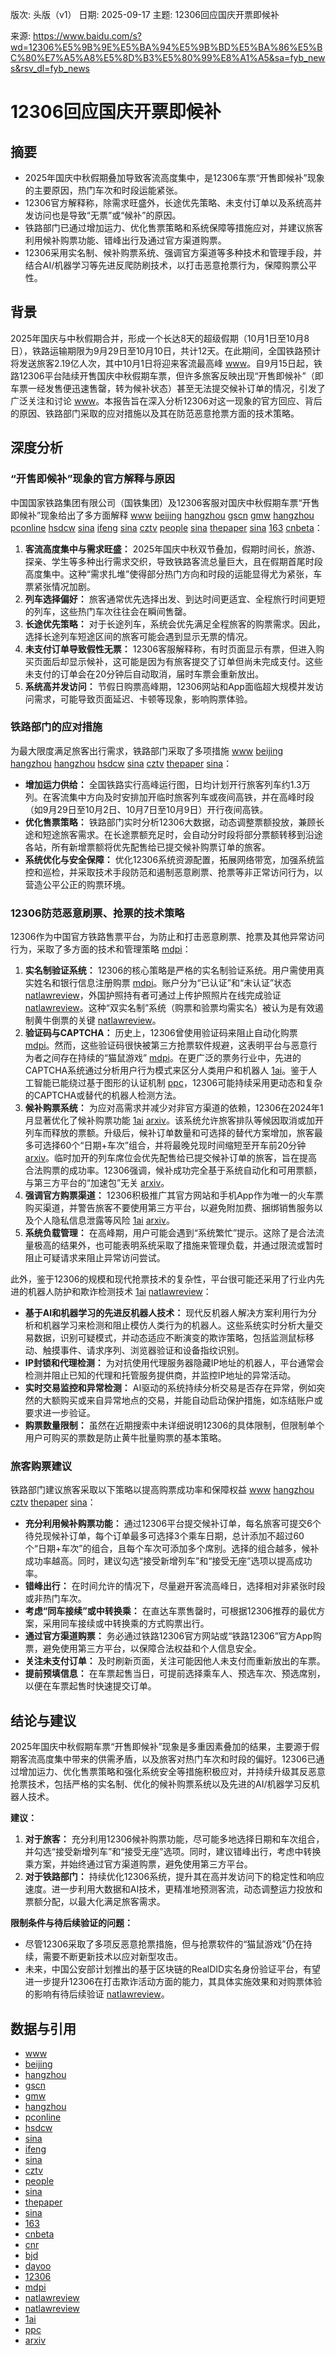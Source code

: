版次: 头版（v1）
日期: 2025-09-17
主题: 12306回应国庆开票即候补

来源: https://www.baidu.com/s?wd=12306%E5%9B%9E%E5%BA%94%E5%9B%BD%E5%BA%86%E5%BC%80%E7%A5%A8%E5%8D%B3%E5%80%99%E8%A1%A5&sa=fyb_news&rsv_dl=fyb_news

# 12306回应国庆开票即候补

## 摘要
- 2025年国庆中秋假期叠加导致客流高度集中，是12306车票“开售即候补”现象的主要原因，热门车次和时段运能紧张。
- 12306官方解释称，除需求旺盛外，长途优先策略、未支付订单以及系统高并发访问也是导致“无票”或“候补”的原因。
- 铁路部门已通过增加运力、优化售票策略和系统保障等措施应对，并建议旅客利用候补购票功能、错峰出行及通过官方渠道购票。
- 12306采用实名制、候补购票系统、强调官方渠道等多种技术和管理手段，并结合AI/机器学习等先进反爬防刷技术，以打击恶意抢票行为，保障购票公平性。

## 背景
2025年国庆与中秋假期合并，形成一个长达8天的超级假期（10月1日至10月8日），铁路运输期限为9月29日至10月10日，共计12天。在此期间，全国铁路预计将发送旅客2.19亿人次，其中10月1日将迎来客流最高峰 [www](https://vertexaisearch.cloud.google.com/grounding-api-redirect/AUZIYQFJhrXKVm2t1u3ZhJ2L5Bo_oCmrnZREPiyFhV0MWhFA78R1EXCK8cDKpsJdGmjjJ5_RnTU6wgvHj4L5X7bHymYJZtJrQ0JPWsyLQZcevo8hK58dr_21IbURQOQWSLnBzhrYo3m0LdybgUQV4iwLBS1yF1g8DdvJ)。自9月15日起，铁路12306平台陆续开售国庆中秋假期车票，但许多旅客反映出现“开售即候补”（即车票一经发售便迅速售罄，转为候补状态）甚至无法提交候补订单的情况，引发了广泛关注和讨论 [www](https://vertexaisearch.cloud.google.com/grounding-api-redirect/AUZIYQFJhrXKVm2t1u3ZhJ2L5Bo_oCmrnZREPiyFhV0MWhFA78R1EXCK8cDKpsJdGmjjJ5_RnTU6wgvHj4L5X7bHymYJZtJrQ0JPWsyLQZcevo8hK58dr_21IbURQOQWSLnBzhrYo3m0LdybgUQV4iwLBS1yF1g8DdvJ)。本报告旨在深入分析12306对这一现象的官方回应、背后的原因、铁路部门采取的应对措施以及其在防范恶意抢票方面的技术策略。

## 深度分析

### “开售即候补”现象的官方解释与原因
中国国家铁路集团有限公司（国铁集团）及12306客服对国庆中秋假期车票“开售即候补”现象给出了多方面解释 [www](https://vertexaisearch.cloud.google.com/grounding-api-redirect/AUZIYQFJhrXKVm2t1u3ZhJ2L5Bo_oCmrnZREPiyFhV0MWhFA78R1EXCK8cDKpsJdGmjjJ5_RnTU6wgvHj4L5X7bHymYJZtJrQ0JPWsyLQZcevo8hK58dr_21IbURQOQWSLnBzhrYo3m0LdybgUQV4iwLBS1yF1g8DdvJ) [beijing](https://vertexaisearch.cloud.google.com/grounding-api-redirect/AUZIYQFZznJ3FV9NC26g9ovoeudKGJ0nc7N1Tdfke8cOoRkCPhQr8OeR2onp3QyEBqSjFOkmnVXnj6jG1Oa4Flpm9uhQM2xsUjvyJ5AXGwxzGA3ArCAc4dJI9V3fCHjHCCTyzxRnmlRPiLOWXTspa8VHHePKVnZ4a285nVPn1YN5TXEECFxryrM=) [hangzhou](https://vertexaisearch.cloud.google.com/grounding-api-redirect/AUZIYQEz_UCJ2d0_uwM5vtu0z9iVJlUtd1zohsyXc_uee62APOTJvGwceq8-gmnljzCxHXBlW3vgw36WxKD11DC0aGb8OEUWro3tyLVe5s4nOTA5-u4BVjgqB2JwqDei2rDbu7xubJOqdkjlwcRt6o8nb1LuiKd4gvv_3hG4P0IsqEL5snDp3G9OeePM) [gscn](https://vertexaisearch.cloud.google.com/grounding-api-redirect/AUZIYQFZeMUMZXnBZermmo5FSNZdRVgrxx_WKbug5hU8qY3NAa43MV2D7wzkc6LARoZVm5Z0_VouNSqVTZqBCEp0fWvdwFBsFCDEu8k3s8-WJjfTRHcQt5ZlqYZCzUfvEZg2SvRtc6VQOWQXqyKHggf_3SIcGQLP8w==) [gmw](https://vertexaisearch.cloud.google.com/grounding-api-redirect/AUZIYQF2TUUlCYzF4VhsaSKh3x7gMORydvm4TUhISAw8CnPh_Di7D_lNtxu0BwXyHFZkVK_cvaucDjKmIuPZ8JjzaWHDCO6BzJG6AJcFUf6CbJtiTNx6nDRVIrqbmlSbrsOaTSAvAZzyPTraluxlQ6U=) [hangzhou](https://vertexaisearch.cloud.google.com/grounding-api-redirect/AUZIYQG5fPBmLl9enh2Py6GhomoMaMjlxCH0r08-O085twU3lPRu1OQ7QHafR6PekJc93wcvVhLMzpzW387iwQPgWEmgAfF0hMs8WYQqB2X7oFtxPNO76AC-Mj28ERMUGaMg9tRxBhKcMAdoLeLeXeZqaJdFqOMwFiahWWI0BMxvqFU5C0oVozGRN1kj) [pconline](https://vertexaisearch.cloud.google.com/grounding-api-redirect/AUZIYQHbHpwNmj7fmu6KiKEGcThRe6YX1vlIQOrOQ4783U95O3Rkm0ESCVccN2f9p7HCMzifT6UW8Hcn9vmVSpWyp42QdL1aXr_BLsug82DkmNicjgL5XVVuWISrQ3QSS-5ya0lix2QDlAERFw==) [hsdcw](https://vertexaisearch.cloud.google.com/grounding-api-redirect/AUZIYQH713Kr3VTDZJOilzPMvqTjXq07TCLRtwUFb43_VWIAJG5BYiCYzAiftzNyDrw_JCk0eCf8TjGrAHn86gQPPKc2PNq7dHyo1plZ9BTOn5SJ2cHi_C5uHTl7Bbq3OeiDKw5Dygv9DNzSbzJjHodiTMU=) [sina](https://vertexaisearch.cloud.google.com/grounding-api-redirect/AUZIYQEZMk4knkJ20M1A7qKHTinpwrTa6zhbzwsvXxFD_U1wUk8PVIAxsENLsYh6GFac30ppfOI92uitU7ej5exsdYPg8bRxnOkRrKLcf_EoagcUMdJfVv6NQuXyOgXICatTkORwUgsD8YAVtQBll5esJ3SUzgg35_qFxdcql9Pf9FlZ_Rx9RVir03CVzbHIzVRnfTioe8mMbr4l-kkBQuddwrD4juGNO635c48=) [ifeng](https://vertexaisearch.cloud.google.com/grounding-api-redirect/AUZIYQGJLcmWbDuo0hi4VF0q-Qhz9wf_6M5SkqovSzpqdWJC0CjtllAlJnx2ulTThP9DqZy6TsUdjtur4plY5ICTal_QQ7pegswZrGCjcY9E0UJGm4YIpomh_Lf4syhWwQ==) [sina](https://vertexaisearch.cloud.google.com/grounding-api-redirect/AUZIYQGnowWxLFVS9LNtBDCETkR3isqI6xcizviQ04cdoLavvRspZKAKDDh8upcIWI6wAGTd9ToGtJwb-lxcSeP7t6hgbwz1ZP8Iwag_vUa3DYT2MAY4XoINuLjde3pmDPMFgeF97brdueCIPizxVjOQ2NmG2CJf1vDjpQ82lzzCb4FSiBTsnBfOSyYHkxuW9p_7MLKRaO4Un405) [cztv](https://vertexaisearch.cloud.google.com/grounding-api-redirect/AUZIYQGgBkPbK-P0pGBwoVkot8OCaG7BJdCcLHGpGIRNuQL5jjLYYz1Ong7eV0YzaLxeS4fUq5Wz1QK09ITkQM-CdrnC0pA3tZ7sl_eoFHjRt3DL1CtzW4-Y0baR9XFOoIHOY38=) [people](https://vertexaisearch.cloud.google.com/grounding-api-redirect/AUZIYQHCsYJpOceIfQk9VRfSRtPHbOyp1_XKKsYy6y7ls6EaJRYnrzLMeyNSdkGFpDsXk_eFLOuawoNRUd4T_wGiOeUtzzE-8CV1rOZY8wBlMlSpVxSzTcmc-dWZb_7TSochuUK4TEaD8LIYSUmb4WTZsPK8AuyPdw==) [sina](https://vertexaisearch.cloud.google.com/grounding-api-redirect/AUZIYQFsTwv_94Zk4XuMHp-FvTuRVw_qjTJbytQ2SGMAXF4sowZLE6TuiXQedDPPkKTvQ88tMG0gOBnAUWaj_oSbomEn34PUBGA0pzbRERq4QalFxFRgw6xzACHN5jNHJBCYDADk0h-yR-d1lmvKb_19J4ptW-8UHsVDCCBBUH_R5LSbPhigk9XhYKTrOqKkmV4Q1GvWwUnW9r3b) [thepaper](https://vertexaisearch.cloud.google.com/grounding-api-redirect/AUZIYQEGYlb8GRjeGicINKTOguBRU9lJqyXuoT1Vr4ebvJFe-gyob6CXeFQKOnk9ocrPPSh2NU1eAyd4n8vLglwhYXBG38Rge5bMnKPuCsS_6FDv1yE4wnfRP4Gut1a6wq4-MdelOuQGhZYaZfXHjTzZ) [sina](https://vertexaisearch.cloud.google.com/grounding-api-redirect/AUZIYQGsPPIeN1gGioSF7LU8iSGl_hRYurTwLyYrIX430MnjCtRV5X9iXoVzUXGIwxOKRqAinxEAt5NPbIbgVCBBvyM3Px_DoLDEOWCtE7-1q8POpqbEJm1Yf_umNaHEIcQYNEVudvNsTMziAO7-4OD8Ml9_AxS6x1s8JvrzmVKr8QnJyg==) [163](https://vertexaisearch.cloud.google.com/grounding-api-redirect/AUZIYQGi1PeyD-NJakjbxXTfL3TsjbLdsXX6jrlSlpUi80rkZpkiF45KHyLZG727AUzpuJEawXEH54mvFLlolAhnpJ_-igDj3OmrLb8rItelPPvJ9KYwMwEuVN95RIrHeio-nDMXo-GaG0VotjndrNoWitGDSOlsNv0ADHl4msMOOfvnBD8rQIn1oKw=) [cnbeta](https://vertexaisearch.cloud.google.com/grounding-api-redirect/AUZIYQHOE-QXI8UYVdNSv4LSz8vGzS_nN40A3q2G6PANb2Uw2M4oe_b34ttmO_ehvCxVnbwpmQmURFd9-sMKdVqN7u3cGHmeTWxrDvBzFWuixPMeHKZoDrvxErzpfiP33-v3hGvixsn6R7h2CQFv7pC9)：
1.  **客流高度集中与需求旺盛：** 2025年国庆中秋双节叠加，假期时间长，旅游、探亲、学生等多种出行需求交织，导致铁路客流总量巨大，且在假期首尾时段高度集中。这种“需求扎堆”使得部分热门方向和时段的运能显得尤为紧张，车票紧张情况加剧。
2.  **列车选择偏好：** 旅客通常优先选择出发、到达时间更适宜、全程旅行时间更短的列车，这些热门车次往往会在瞬间售罄。
3.  **长途优先策略：** 对于长途列车，系统会优先满足全程旅客的购票需求。因此，选择长途列车短途区间的旅客可能会遇到显示无票的情况。
4.  **未支付订单导致假性无票：** 12306客服解释称，有时页面显示有票，但进入购买页面后却显示候补，这可能是因为有旅客提交了订单但尚未完成支付。这些未支付的订单会在20分钟后自动取消，届时车票会重新放出。
5.  **系统高并发访问：** 节假日购票高峰期，12306网站和App面临超大规模并发访问需求，可能导致页面延迟、卡顿等现象，影响购票体验。

### 铁路部门的应对措施
为最大限度满足旅客出行需求，铁路部门采取了多项措施 [www](https://vertexaisearch.cloud.google.com/grounding-api-redirect/AUZIYQFJhrXKVm2t1u3ZhJ2L5Bo_oCmrnZREPiyFhV0MWhFA78R1EXCK8cDKpsJdGmjjJ5_RnTU6wgvHj4L5X7bHymYJZtJrQ0JPWsyLQZcevo8hK58dr_21IbURQOQWSLnBzhrYo3m0LdybgUQV4iwLBS1yF1g8DdvJ) [beijing](https://vertexaisearch.cloud.google.com/grounding-api-redirect/AUZIYQFZznJ3FV9NC26g9ovoeudKGJ0nc7N1Tdfke8cOoRkCPhQr8OeR2onp3QyEBqSjFOkmnVXnj6jG1Oa4Flpm9uhQM2xsUjvyJ5AXGwxzGA3ArCAc4dJI9V3fCHjHCCTyzxRnmlRPiLOWXTspa8VHHePKVnZ4a285nVPn1YN5TXEECFxryrM=) [hangzhou](https://vertexaisearch.cloud.google.com/grounding-api-redirect/AUZIYQEz_UCJ2d0_uwM5vtu0z9iVJlUtd1zohsyXc_uee62APOTJvGwceq8-gmnljzCxHXBlW3vgw36WxKD11DC0aGb8OEUWro3tyLVe5s4nOTA5-u4BVjgqB2JwqDei2rDbu7xubJOqdkjlwcRt6o8nb1LuiKd4gvv_3hG4P0IsqEL5snDp3G9OeePM) [hangzhou](https://vertexaisearch.cloud.google.com/grounding-api-redirect/AUZIYQG5fPBmLl9enh2Py6GhomoMaMjlxCH0r08-O085twU3lPRu1OQ7QHafR6PekJc93wcvVhLMzpzW387iwQPgWEmgAfF0hMs8WYQqB2X7oFtxPNO76AC-Mj28ERMUGaMg9tRxBhKcMAdoLeLeXeZqaJdFqOMwFiahWWI0BMxvqFU5C0oVozGRN1kj) [hsdcw](https://vertexaisearch.cloud.google.com/grounding-api-redirect/AUZIYQH713Kr3VTDZJOilzPMvqTjXq07TCLRtwUFb43_VWIAJG5BYiCYzAiftzNyDrw_JCk0eCf8TjGrAHn86gQPPKc2PNq7dHyo1plZ9BTOn5SJ2cHi_C5uHTl7Bbq3OeiDKw5Dygv9DNzSbzJjHodiTMU=) [sina](https://vertexaisearch.cloud.google.com/grounding-api-redirect/AUZIYQEZMk4knkJ20M1A7qKHTinpwrTa6zhbzwsvXxFD_U1wUk8PVIAxsENLsYh6GFac30ppfOI92uitU7ej5exsdYPg8bRxnOkRrKLcf_EoagcUMdJfVv6NQuXyOgXICatTkORwUgsD8YAVtQBll5esJ3SUzgg35_qFxdcql9Pf9FlZ_Rx9RVir03CVzbHIzVRnfTioe8mMbr4l-kkBQuddwrD4juGNO635c48=) [cztv](https://vertexaisearch.cloud.google.com/grounding-api-redirect/AUZIYQGgBkPbK-P0pGBwoVkot8OCaG7BJdCcLHGpGIRNuQL5jjLYYz1Ong7eV0YzaLxeS4fUq5Wz1QK09ITkQM-CdrnC0pA3tZ7sl_eoFHjRt3DL1CtzW4-Y0baR9XFOoIHOY38=) [thepaper](https://vertexaisearch.cloud.google.com/grounding-api-redirect/AUZIYQEGYlb8GRjeGicINKTOguBRU9lJqyXuoT1Vr4ebvJFe-gyob6CXeFQKOnk9ocrPPSh2NU1eAyd4n8vLglwhYXBG38Rge5bMnKPuCsS_6FDv1yE4wnfRP4Gut1a6wq4-MdelOuQGhZYaZfXHjTzZ) [sina](https://vertexaisearch.cloud.google.com/grounding-api-redirect/AUZIYQGsPPIeN1gGioSF7LU8iSGl_hRYurTwLyYrIX430MnjCtRV5X9iXoVzUXGIwxOKRqAinxEAt5NPbIbgVCBBvyM3Px_DoLDEOWCtE7-1q8POpqbEJm1Yf_umNaHEIcQYNEVudvNsTMziAO7-4OD8Ml9_AxS6x1s8JvrzmVKr8QnJyg==)：
*   **增加运力供给：** 全国铁路实行高峰运行图，日均计划开行旅客列车约1.3万列。在客流集中方向及时安排加开临时旅客列车或夜间高铁，并在高峰时段（如9月29日至10月2日、10月7日至10月9日）开行夜间高铁。
*   **优化售票策略：** 铁路部门实时分析12306大数据，动态调整票额投放，兼顾长途和短途旅客需求。在长途票额充足时，会自动分时段将部分票额转移到沿途各站，所有新增票额将优先配售给已提交候补购票订单的旅客。
*   **系统优化与安全保障：** 优化12306系统资源配置，拓展网络带宽，加强系统监控和巡检，并采取技术手段防范和遏制恶意刷票、抢票等非正常访问行为，以营造公平公正的购票环境。

### 12306防范恶意刷票、抢票的技术策略
12306作为中国官方铁路售票平台，为防止和打击恶意刷票、抢票及其他异常访问行为，采取了多方面的技术和管理策略 [mdpi](https://vertexaisearch.cloud.google.com/grounding-api-redirect/AUZIYQFeWVuI1EB_E3r_KkxAXcQ0Tbu0H5MsA1RC4ZWH0hFZJ5vuPXZGn2t733N3Sh3SVkiTZyA1F4Rru20f9YVV8u-W_8p-02sQQ8YfKh6aQ2tsMqWQkCJhQkfdJ3ks1wD_i_Ad8_PUvg==)：
1.  **实名制验证系统：** 12306的核心策略是严格的实名制验证系统。用户需使用真实姓名和银行信息注册购票 [mdpi](https://vertexaisearch.cloud.google.com/grounding-api-redirect/AUZIYQFeWVuI1EB_E3r_KkxAXcQ0Tbu0H5MsA1RC4ZWH0hFZJ5vuPXZGn2t733N3Sh3SVkiTZyA1F4Rru20f9YVV8u-W_8p-02sQQ8YfKh6aQ2tsMqWQkCJhQkfdJ3ks1wD_i_Ad8_PUvg==)。账户分为“已认证”和“未认证”状态 [natlawreview](https://vertexaisearch.cloud.google.com/grounding-api-redirect/AUZIYQEC6ZAPDXw6hWldUbGzUm_zIx5ZuCDjYkJpMV1o_f2HrgwmOqD2cJ_LBMei0CjHwhD5O2WVMOwaZtI7JIDBDsNNuJb22XRTMWKT-pl093cw0T5usClgKa9Z6KWZnPB2LXOsU7dEwbtZCuZViTzJtb-T7I0h_FYwZudPlFt1h0-aIyQ=)，外国护照持有者可通过上传护照照片在线完成验证 [natlawreview](https://vertexaisearch.cloud.google.com/grounding-api-redirect/AUZIYQEC6ZAPDXw6hWldUbGzUm_zIx5ZuCDjYkJpMV1o_f2HrgwmOqD2cJ_LBMei0CjHwhD5O2WVMOwaZtI7JIDBDsNNuJb22XRTMWKT-pl093cw0T5usClgKa9Z6KWZnPB2LXOsU7dEwbtZCuZViTzJtb-T7I0h_FYwZudPlFt1h0-aIyQ=)。这种“双实名制”系统（购票和验票均需实名）被认为是有效遏制黄牛倒票的关键 [natlawreview](https://vertexaisearch.cloud.google.com/grounding-api-redirect/AUZIYQFOCxrs3hN8uJKCUXiwFvDU6KxefN-lJw-mPPDKCBv0q7UkntxHFy1a5aQY_1G2roGnqBwB9ITIDGDHdtodbnwJf6l5Pc3ESBF3blRMhjkSTU_ps1Vt63L2JDY7ty95o4TpKt4p8Ys1cUoi2cu0-Pd1tXjG_9BncfTYGp9O3TcfjAvfg3-wFFYq7VUfUAwcRiP9O3MBuyojePALBCNVS8Q7cCO-z0vB36ZvjVbH)。
2.  **验证码与CAPTCHA：** 历史上，12306曾使用验证码来阻止自动化购票 [mdpi](https://vertexaisearch.cloud.google.com/grounding-api-redirect/AUZIYQFeWVuI1EB_E3r_KkxAXcQ0Tbu0H5MsA1RC4ZWH0hFZJ5vuPXZGn2t733N3Sh3SVkiTZyA1F4Rru20f9YVV8u-W_8p-02sQQ8YfKh6aQ2tsMqWQkCJhQkfdJ3ks1wD_i_Ad8_PUvg==)。然而，这些验证码很快被第三方抢票软件规避，这表明平台与恶意行为者之间存在持续的“猫鼠游戏” [mdpi](https://vertexaisearch.cloud.google.com/grounding-api-redirect/AUZIYQFeWVuI1EB_E3r_KkxAXcQ0Tbu0H5MsA1RC4ZWH0hFZJ5vuPXZGn2t733N3Sh3SVkiTZyA1F4Rru20f9YVV8u-W_8p-02sQQ8YfKh6aQ2tsMqWQkCJhQkfdJ3ks1wD_i_Ad8_PUvg==)。在更广泛的票务行业中，先进的CAPTCHA系统通过分析用户行为模式来区分人类用户和机器人 [1ai](https://vertexaisearch.cloud.google.com/grounding-api-redirect/AUZIYQHjNvwLqCtDgQ6R1kpK-guIyx6iILENefFRVRwz8GWynymdm1glB8Rc6CTjXmV1P2nYSstDPhQirsSoV-8Q-W6IhcUn9paxp6sx8LkMDmQcOJMGgQ6yJokf1g3WEA==)。鉴于人工智能已能绕过基于图形的认证机制 [ppc](https://vertexaisearch.cloud.google.com/grounding-api-redirect/AUZIYQEEoO9vjqm4Z2K9KKgqJ68ReD3viZeAsajI-3R94eeJxjgR-x6_ndH9uJre-aBLw7rncxzCv_Uq4T6xGbQ-w2OPD1aCFyLTmQZfBcD3m-QbTaBPPTHL6oM1_ZEsCuu6Q3QDNGJ2RVxvpLRu9t2ks9geLk8YWaJ4IVoefm2fG6r9vulzZjgI7NDrrQ4fQ4fsw50ZSUK6)，12306可能持续采用更动态和复杂的CAPTCHA或替代的机器人检测方法。
3.  **候补购票系统：** 为应对高需求并减少对非官方渠道的依赖，12306在2024年1月显著优化了候补购票功能 [1ai](https://vertexaisearch.cloud.google.com/grounding-api-redirect/AUZIYQHjNvwLqCtDgQ6R1kpK-guIyx6iILENefFRVRwz8GWynymdm1glB8Rc6CTjXmV1P2nYSstDPhQirsSoV-8Q-W6IhcUn9paxp6sx8LkMDmQcOJMGgQ6yJokf1g3WEA==) [arxiv](https://vertexaisearch.cloud.google.com/grounding-api-redirect/AUZIYQFDaBviSZkw4l_vSIjWBTy1CoY079o6v2-W12AKpRIGrATua_YP8H01_jRyNJ-QS86N0NiR7SOvJmdUzhYIkYO5qTlfXhwBzPfxZx0Dx6P2XCcj6kiL-L8QOrDQ)。该系统允许旅客排队等候因取消或加开列车而释放的票额。升级后，候补订单数量和可选择的替代方案增加，旅客最多可选择60个“日期+车次”组合，并将最晚兑现时间缩短至开车前20分钟 [arxiv](https://vertexaisearch.cloud.google.com/grounding-api-redirect/AUZIYQFDaBviSZkw4l_vSIjWBTy1CoY079o6v2-W12AKpRIGrATua_YP8H01_jRyNJ-QS86N0NiR7SOvJmdUzhYIkYO5qTlfXhwBzPfxZx0Dx6P2XCcj6kiL-L8QOrDQ)。临时加开的列车席位会优先配售给已提交候补订单的旅客，旨在提高合法购票的成功率。12306强调，候补成功完全基于系统自动化和可用票额，与第三方平台的“加速包”无关 [arxiv](https://vertexaisearch.cloud.google.com/grounding-api-redirect/AUZIYQFDaBviSZkw4l_vSIjWBTy1CoY079o6v2-W12AKpRIGrATua_YP8H01_jRyNJ-QS86N0NiR7SOvJmdUzhYIkYO5qTlfXhwBzPfxZx0Dx6P2XCcj6kiL-L8QOrDQ)。
4.  **强调官方购票渠道：** 12306积极推广其官方网站和手机App作为唯一的火车票购买渠道，并警告旅客不要使用第三方平台，以避免附加费、捆绑销售服务以及个人隐私信息泄露等风险 [1ai](https://vertexaisearch.cloud.google.com/grounding-api-redirect/AUZIYQHjNvwLqCtDgQ6R1kpK-guIyx6iILENefFRVRwz8GWynymdm1glB8Rc6CTjXmV1P2nYSstDPhQirsSoV-8Q-W6IhcUn9paxp6sx8LkMDmQcOJMGgQ6yJokf1g3WEA==) [arxiv](https://vertexaisearch.cloud.google.com/grounding-api-redirect/AUZIYQFDaBviSZkw4l_vSIjWBTy1CoY079o6v2-W12AKpRIGrATua_YP8H01_jRyNJ-QS86N0NiR7SOvJmdUzhYIkYO5qTlfXhwBzPfxZx0Dx6P2XCcj6kiL-L8QOrDQ)。
5.  **系统负载管理：** 在高峰期，用户可能会遇到“系统繁忙”提示。这除了是合法流量极高的结果外，也可能表明系统采取了措施来管理负载，并通过限流或暂时阻止可疑请求来阻止异常访问尝试。

此外，鉴于12306的规模和现代抢票技术的复杂性，平台很可能还采用了行业内先进的机器人防护和欺诈检测技术 [1ai](https://vertexaisearch.cloud.google.com/grounding-api-redirect/AUZIYQHjNvwLqCtDgQ6R1kpK-guIyx6iILENefFRVRwz8GWynymdm1glB8Rc6CTjXmV1P2nYSstDPhQirsSoV-8Q-W6IhcUn9paxp6sx8LkMDmQcOJMGgQ6yJokf1g3WEA==) [natlawreview](https://vertexaisearch.cloud.google.com/grounding-api-redirect/AUZIYQEC6ZAPDXw6hWldUbGzUm_zIx5ZuCDjYkJpMV1o_f2HrgwmOqD2cJ_LBMei0CjHwhD5O2WVMOwaZtI7JIDBDsNNuJb22XRTMWKT-pl093cw0T5usClgKa9Z6KWZnPB2LXOsU7dEwbtZCuZViTzJtb-T7I0h_FYwZudPlFt1h0-aIyQ=)：
*   **基于AI和机器学习的先进反机器人技术：** 现代反机器人解决方案利用行为分析和机器学习来检测和阻止模仿人类行为的机器人。这些系统实时分析大量交易数据，识别可疑模式，并动态适应不断演变的欺诈策略，包括监测鼠标移动、触摸事件、请求序列、浏览器验证和设备指纹识别。
*   **IP封锁和代理检测：** 为对抗使用代理服务器隐藏IP地址的机器人，平台通常会检测并阻止已知的代理和托管服务提供商，并监控IP地址的异常活动。
*   **实时交易监控和异常检测：** AI驱动的系统持续分析交易是否存在异常，例如突然的大额购买或来自异常地点的交易，并能自动启动保护措施，如冻结账户或要求进一步验证。
*   **购票数量限制：** 虽然在近期搜索中未详细说明12306的具体限制，但限制单个用户可购买的票数是防止黄牛批量购票的基本策略。

### 旅客购票建议
铁路部门建议旅客采取以下策略以提高购票成功率和保障权益 [www](https://vertexaisearch.cloud.google.com/grounding-api-redirect/AUZIYQFJhrXKVm2t1u3ZhJ2L5Bo_oCmrnZREPiyFhV0MWhFA78R1EXCK8cDKpsJdGmjjJ5_RnTU6wgvHj4L5X7bHymYJZtJrQ0JPWsyLQZcevo8hK58dr_21IbURQOQWSLnBzhrYo3m0LdybgUQV4iwLBS1yF1g8DdvJ) [hangzhou](https://vertexaisearch.cloud.google.com/grounding-api-redirect/AUZIYQEz_UCJ2d0_uwM5vtu0z9iVJlUtd1zohsyXc_uee62APOTJvGwceq8-gmnljzCxHXBlW3vgw36WxKD11DC0aGb8OEUWro3tyLVe5s4nOTA5-u4BVjgqB2JwqDei2rDbu7xubJOqdkjlwcRt6o8nb1LuiKd4gvv_3hG4P0IsqEL5snDp3G9OeePM) [cztv](https://vertexaisearch.cloud.google.com/grounding-api-redirect/AUZIYQGgBkPbK-P0pGBwoVkot8OCaG7BJdCcLHGpGIRNuQL5jjLYYz1Ong7eV0YzaLxeS4fUq5Wz1QK09ITkQM-CdrnC0pA3tZ7sl_eoFHjRt3DL1CtzW4-Y0baR9XFOoIHOY38=) [thepaper](https://vertexaisearch.cloud.google.com/grounding-api-redirect/AUZIYQEGYlb8GRjeGicINKTOguBRU9lJqyXuoT1Vr4ebvJFe-gyob6CXeFQKOnk9ocrPPSh2NU1eAyd4n8vLglwhYXBG38Rge5bMnKPuCsS_6FDv1yE4wnfRP4Gut1a6wq4-MdelOuQGhZYaZfXHjTzZ) [sina](https://vertexaisearch.cloud.google.com/grounding-api-redirect/AUZIYQGsPPIeN1gGioSF7LU8iSGl_hRYurTwLyYrIX430MnjCtRV5X9iXoVzUXGIwxOKRqAinxEAt5NPbIbgVCBBvyM3Px_DoLDEOWCtE7-1q8POpqbEJm1Yf_umNaHEIcQYNEVudvNsTMziAO7-4OD8Ml9_AxS6x1s8JvrzmVKr8QnJyg==)：
*   **充分利用候补购票功能：** 通过12306平台提交候补订单，每名旅客可提交6个待兑现候补订单，每个订单最多可选择3个乘车日期，总计添加不超过60个“日期+车次”的组合，且每个车次可添加多个席别。选择的组合越多，候补成功率越高。同时，建议勾选“接受新增列车”和“接受无座”选项以提高成功率。
*   **错峰出行：** 在时间允许的情况下，尽量避开客流高峰日，选择相对非紧张时段或非热门车次。
*   **考虑“同车接续”或中转换乘：** 在直达车票售罄时，可根据12306推荐的最优方案，采用同车接续或中转换乘的方式购票出行。
*   **通过官方渠道购票：** 务必通过铁路12306官方网站或“铁路12306”官方App购票，避免使用第三方平台，以保障合法权益和个人信息安全。
*   **关注未支付订单：** 及时刷新页面，关注可能因他人未支付而重新放出的车票。
*   **提前预填信息：** 在车票起售当日，可提前选择乘车人、预选车次、预选席别，以便在车票起售时快速提交订单。

## 结论与建议
2025年国庆中秋假期车票“开售即候补”现象是多重因素叠加的结果，主要源于假期客流高度集中带来的供需矛盾，以及旅客对热门车次和时段的偏好。12306已通过增加运力、优化售票策略和强化系统安全等措施积极应对，并持续升级其反恶意抢票技术，包括严格的实名制、优化的候补购票系统以及先进的AI/机器学习反机器人技术。

**建议：**
1.  **对于旅客：** 充分利用12306候补购票功能，尽可能多地选择日期和车次组合，并勾选“接受新增列车”和“接受无座”选项。同时，建议错峰出行，考虑中转换乘方案，并始终通过官方渠道购票，避免使用第三方平台。
2.  **对于铁路部门：** 持续优化12306系统，提升其在高并发访问下的稳定性和响应速度。进一步利用大数据和AI技术，更精准地预测客流，动态调整运力投放和票额分配，以最大化满足旅客需求。

**限制条件与待后续验证的问题：**
*   尽管12306采取了多项反恶意抢票措施，但与抢票软件的“猫鼠游戏”仍在持续，需要不断更新技术以应对新型攻击。
*   未来，中国公安部计划推出的基于区块链的RealDID实名身份验证平台，有望进一步提升12306在打击欺诈活动方面的能力，其具体实施效果和对购票体验的影响有待后续验证 [natlawreview](https://vertexaisearch.cloud.google.com/grounding-api-redirect/AUZIYQEC6ZAPDXw6hWldUbGzUm_zIx5ZuCDjYkJpMV1o_f2HrgwmOqD2cJ_LBMei0CjHwhD5O2WVMOwaZtI7JIDBDsNNuJb22XRTMWKT-pl093cw0T5usClgKa9Z6KWZnPB2LXOsU7dEwbtZCuZViTzJtb-T7I0h_FYwZudPlFt1h0-aIyQ=)。

## 数据与引用
*   [www](https://vertexaisearch.cloud.google.com/grounding-api-redirect/AUZIYQFJhrXKVm2t1u3ZhJ2L5Bo_oCmrnZREPiyFhV0MWhFA78R1EXCK8cDKpsJdGmjjJ5_RnTU6wgvHj4L5X7bHymYJZtJrQ0JPWsyLQZcevo8hK58dr_21IbURQOQWSLnBzhrYo3m0LdybgUQV4iwLBS1yF1g8DdvJ)
*   [beijing](https://vertexaisearch.cloud.google.com/grounding-api-redirect/AUZIYQFZznJ3FV9NC26g9ovoeudKGJ0nc7N1Tdfke8cOoRkCPhQr8OeR2onp3QyEBqSjFOkmnVXnj6jG1Oa4Flpm9uhQM2xsUjvyJ5AXGwxzGA3ArCAc4dJI9V3fCHjHCCTyzxRnmlRPiLOWXTspa8VHHePKVnZ4a285nVPn1YN5TXEECFxryrM=)
*   [hangzhou](https://vertexaisearch.cloud.google.com/grounding-api-redirect/AUZIYQEz_UCJ2d0_uwM5vtu0z9iVJlUtd1zohsyXc_uee62APOTJvGwceq8-gmnljzCxHXBlW3vgw36WxKD11DC0aGb8OEUWro3tyLVe5s4nOTA5-u4BVjgqB2JwqDei2rDbu7xubJOqdkjlwcRt6o8nb1LuiKd4gvv_3hG4P0IsqEL5snDp3G9OeePM)
*   [gscn](https://vertexaisearch.cloud.google.com/grounding-api-redirect/AUZIYQFZeMUMZXnBZermmo5FSNZdRVgrxx_WKbug5hU8qY3NAa43MV2D7wzkc6LARoZVm5Z0_VouNSqVTZqBCEp0fWvdwFBsFCDEu8k3s8-WJjfTRHcQt5ZlqYZCzUfvEZg2SvRtc6VQOWQXqyKHggf_3SIcGQLP8w==)
*   [gmw](https://vertexaisearch.cloud.google.com/grounding-api-redirect/AUZIYQF2TUUlCYzF4VhsaSKh3x7gMORydvm4TUhISAw8CnPh_Di7D_lNtxu0BwXyHFZkVK_cvaucDjKmIuPZ8JjzaWHDCO6BzJG6AJcFUf6CbJtiTNx6nDRVIrqbmlSbrsOaTSAvAZzyPTraluxlQ6U=)
*   [hangzhou](https://vertexaisearch.cloud.google.com/grounding-api-redirect/AUZIYQG5fPBmLl9enh2Py6GhomoMaMjlxCH0r08-O085twU3lPRu1OQ7QHafR6PekJc93wcvVhLMzpzW387iwQPgWEmgAfF0hMs8WYQqB2X7oFtxPNO76AC-Mj28ERMUGaMg9tRxBhKcMAdoLeLeXeZqaJdFqOMwFiahWWI0BMxvqFU5C0oVozGRN1kj)
*   [pconline](https://vertexaisearch.cloud.google.com/grounding-api-redirect/AUZIYQHbHpwNmj7fmu6KiKEGcThRe6YX1vlIQOrOQ4783U95O3Rkm0ESCVccN2f9p7HCMzifT6UW8Hcn9vmVSpWyp42QdL1aXr_BLsug82DkmNicjgL5XVVuWISrQ3QSS-5ya0lix2QDlAERFw==)
*   [hsdcw](https://vertexaisearch.cloud.google.com/grounding-api-redirect/AUZIYQH713Kr3VTDZJOilzPMvqTjXq07TCLRtwUFb43_VWIAJG5BYiCYzAiftzNyDrw_JCk0eCf8TjGrAHn86gQPPKc2PNq7dHyo1plZ9BTOn5SJ2cHi_C5uHTl7Bbq3OeiDKw5Dygv9DNzSbzJjHodiTMU=)
*   [sina](https://vertexaisearch.cloud.google.com/grounding-api-redirect/AUZIYQEZMk4knkJ20M1A7qKHTinpwrTa6zhbzwsvXxFD_U1wUk8PVIAxsENLsYh6GFac30ppfOI92uitU7ej5exsdYPg8bRxnOkRrKLcf_EoagcUMdJfVv6NQuXyOgXICatTkORwUgsD8YAVtQBll5esJ3SUzgg35_qFxdcql9Pf9FlZ_Rx9RVir03CVzbHIzVRnfTioe8mMbr4l-kkBQuddwrD4juGNO635c48=)
*   [ifeng](https://vertexaisearch.cloud.google.com/grounding-api-redirect/AUZIYQGJLcmWbDuo0hi4VF0q-Qhz9wf_6M5SkqovSzpqdWJC0CjtllAlJnx2ulTThP9DqZy6TsUdjtur4plY5ICTal_QQ7pegswZrGCjcY9E0UJGm4YIpomh_Lf4syhWwQ==)
*   [sina](https://vertexaisearch.cloud.google.com/grounding-api-redirect/AUZIYQGnowWxLFVS9LNtBDCETkR3isqI6xcizviQ04cdoLavvRspZKAKDDh8upcIWI6wAGTd9ToGtJwb-lxcSeP7t6hgbwz1ZP8Iwag_vUa3DYT2MAY4XoINuLjde3pmDPMFgeF97brdueCIPizxVjOQ2NmG2CJf1vDjpQ82lzzCb4FSiBTsnBfOSyYHkxuW9p_7MLKRaO4Un405)
*   [cztv](https://vertexaisearch.cloud.google.com/grounding-api-redirect/AUZIYQGgBkPbK-P0pGBwoVkot8OCaG7BJdCcLHGpGIRNuQL5jjLYYz1Ong7eV0YzaLxeS4fUq5Wz1QK09ITkQM-CdrnC0pA3tZ7sl_eoFHjRt3DL1CtzW4-Y0baR9XFOoIHOY38=)
*   [people](https://vertexaisearch.cloud.google.com/grounding-api-redirect/AUZIYQHCsYJpOceIfQk9VRfSRtPHbOyp1_XKKsYy6y7ls6EaJRYnrzLMeyNSdkGFpDsXk_eFLOuawoNRUd4T_wGiOeUtzzE-8CV1rOZY8wBlMlSpVxSzTcmc-dWZb_7TSochuUK4TEaD8LIYSUmb4WTZsPK8AuyPdw==)
*   [sina](https://vertexaisearch.cloud.google.com/grounding-api-redirect/AUZIYQFsTwv_94Zk4XuMHp-FvTuRVw_qjTJbytQ2SGMAXF4sowZLE6TuiXQedDPPkKTvQ88tMG0gOBnAUWaj_oSbomEn34PUBGA0pzbRERq4QalFxFRgw6xzACHN5jNHJBCYDADk0h-yR-d1lmvKb_19J4ptW-8UHsVDCCBBUH_R5LSbPhigk9XhYKTrOqKkmV4Q1GvWwUnW9r3b)
*   [thepaper](https://vertexaisearch.cloud.google.com/grounding-api-redirect/AUZIYQEGYlb8GRjeGicINKTOguBRU9lJqyXuoT1Vr4ebvJFe-gyob6CXeFQKOnk9ocrPPSh2NU1eAyd4n8vLglwhYXBG38Rge5bMnKPuCsS_6FDv1yE4wnfRP4Gut1a6wq4-MdelOuQGhZYaZfXHjTzZ)
*   [sina](https://vertexaisearch.cloud.google.com/grounding-api-redirect/AUZIYQGsPPIeN1gGioSF7LU8iSGl_hRYurTwLyYrIX430MnjCtRV5X9iXoVzUXGIwxOKRqAinxEAt5NPbIbgVCBBvyM3Px_DoLDEOWCtE7-1q8POpqbEJm1Yf_umNaHEIcQYNEVudvNsTMziAO7-4OD8Ml9_AxS6x1s8JvrzmVKr8QnJyg==)
*   [163](https://vertexaisearch.cloud.google.com/grounding-api-redirect/AUZIYQGi1PeyD-NJakjbxXTfL3TsjbLdsXX6jrlSlpUi80rkZpkiF45KHyLZG727AUzpuJEawXEH54mvFLlolAhnpJ_-igDj3OmrLb8rItelPPvJ9KYwMwEuVN95RIrHeio-nDMXo-GaG0VotjndrNoWitGDSOlsNv0ADHl4msMOOfvnBD8rQIn1oKw=)
*   [cnbeta](https://vertexaisearch.cloud.google.com/grounding-api-redirect/AUZIYQHOE-QXI8UYVdNSv4LSz8vGzS_nN40A3q2G6PANb2Uw2M4oe_b34ttmO_ehvCxVnbwpmQmURFd9-sMKdVqN7u3cGHmeTWxrDvBzFWuixPMeHKZoDrvxErzpfiP33-v3hGvixsn6R7h2CQFv7pC9)
*   [cnr](https://vertexaisearch.cloud.google.com/grounding-api-redirect/AUZIYQGcmFQ7m8pnjsDlbD-uFuiofCspj-X4G4dPG1Biy3hb5LSluk-iAjwOb_CH5bjon2F3Xb-d8_X1LtckkBUv09pVntIurvFLJdFQqw72Bz4r8Fvy7eJ6Wa7lkRiNGTDo1viNZIZTgRPh7d6emjt4RgQByDe3Kl5C0gArQQ==)
*   [bjd](https://vertexaisearch.cloud.google.com/grounding-api-redirect/AUZIYQEU92YQtWlcfcj9ZeRtMVWMEbiyYQAYr_pmP_OIbT3Yo-TvmtjORO41i2_KgA90EifbP5OWQBcDgtgs3JFBYilcwpR-REV7iB5T3cMcYH_lVkbKbtbRHIKqEOoQys7utpQmXat9XpMTySLJAw==)
*   [dayoo](https://vertexaisearch.cloud.google.com/grounding-api-redirect/AUZIYQFfgsxg_-4HcJcKho-_0mq9NLlS3QTT4_Tkyh2cXdcHa3pvlfJcWtoOaOBYGHL9rsfwmJ-RlQcJu2WKr2V5mh2O9geUu6Zg2GhAfg-08wS1X76ILp6oe0c1JpAmeX0GmKDbf4TeLT4a9UZlxXLT_JQHdxA8TLyJ)
*   [12306](https://vertexaisearch.cloud.google.com/grounding-api-redirect/AUZIYQG8cHSnwI1dBcFAh10vLaWsix9KEpKWacrHMMHmSWmzzJ7DJja5L8M7YhT8ujMsqPo68pvFHn7CvNR1UBENBr2VtqrtL-mo1emzzg2gQVRaHKL3HBiMFhiTNm8DNwoQvytT8pixf9VdRueb-pSnYY3UjSlSdCa2RK-y8BIbaDyO85dBF8LJkw==)
*   [mdpi](https://vertexaisearch.cloud.google.com/grounding-api-redirect/AUZIYQFeWVuI1EB_E3r_KkxAXcQ0Tbu0H5MsA1RC4ZWH0hFZJ5vuPXZGn2t733N3Sh3SVkiTZyA1F4Rru20f9YVV8u-W_8p-02sQQ8YfKh6aQ2tsMqWQkCJhQkfdJ3ks1wD_i_Ad8_PUvg==)
*   [natlawreview](https://vertexaisearch.cloud.google.com/grounding-api-redirect/AUZIYQEC6ZAPDXw6hWldUbGzUm_zIx5ZuCDjYkJpMV1o_f2HrgwmOqD2cJ_LBMei0CjHwhD5O2WVMOwaZtI7JIDBDsNNuJb22XRTMWKT-pl093cw0T5usClgKa9Z6KWZnPB2LXOsU7dEwbtZCuZViTzJtb-T7I0h_FYwZudPlFt1h0-aIyQ=)
*   [natlawreview](https://vertexaisearch.cloud.google.com/grounding-api-redirect/AUZIYQFOCxrs3hN8uJKCUXiwFvDU6KxefN-lJw-mPPDKCBv0q7UkntxHFy1a5aQY_1G2roGnqBwB9ITIDGDHdtodbnwJf6l5Pc3ESBF3blRMhjkSTU_ps1Vt63L2JDY7ty95o4TpKt4p8Ys1cUoi2cu0-Pd1tXjG_9BncfTYGp9O3TcfjAvfg3-wFFYq7VUfUAwcRiP9O3MBuyojePALBCNVS8Q7cCO-z0vB36ZvjVbH)
*   [1ai](https://vertexaisearch.cloud.google.com/grounding-api-redirect/AUZIYQHjNvwLqCtDgQ6R1kpK-guIyx6iILENefFRVRwz8GWynymdm1glB8Rc6CTjXmV1P2nYSstDPhQirsSoV-8Q-W6IhcUn9paxp6sx8LkMDmQcOJMGgQ6yJokf1g3WEA==)
*   [ppc](https://vertexaisearch.cloud.google.com/grounding-api-redirect/AUZIYQEEoO9vjqm4Z2K9KKgqJ68ReD3viZeAsajI-3R94eeJxjgR-x6_ndH9uJre-aBLw7rncxzCv_Uq4T6xGbQ-w2OPD1aCFyLTmQZfBcD3m-QbTaBPPTHL6oM1_ZEsCuu6Q3QDNGJ2RVxvpLRu9t2ks9geLk8YWaJ4IVoefm2fG6r9vulzZjgI7NDrrQ4fQ4fsw50ZSUK6)
*   [arxiv](https://vertexaisearch.cloud.google.com/grounding-api-redirect/AUZIYQFDaBviSZkw4l_vSIjWBTy1CoY079o6v2-W12AKpRIGrATua_YP8H01_jRyNJ-QS86N0NiR7SOvJmdUzhYIkYO5qTlfXhwBzPfxZx0Dx6P2XCcj6kiL-L8QOrDQ)